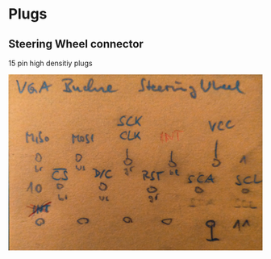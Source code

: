 # Plugs

## Steering Wheel connector

15 pin high densitiy plugs

![cc](.plug-infos/image-20210804221233470.png)

